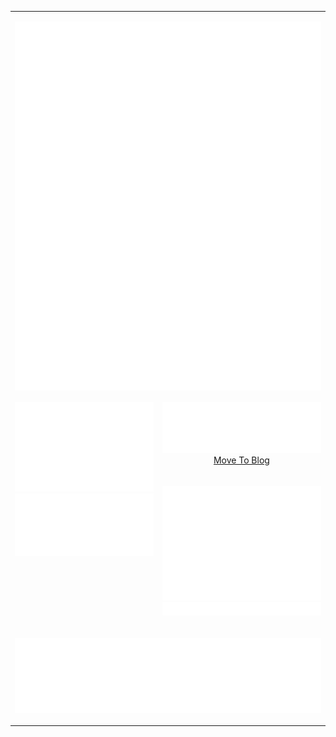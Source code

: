 <table>
  <tr>
    <td colspan="2" valign="top">
      <p>
        <img align="right" src="./metrics.terminal.svg"/>
        <img align="right" src="./metrics.plugin.traffic.svg" />
        <img align="right" src="./metrics.plugin.sponsorships.svg" />
      </p>
    </td>
  </tr>
  <tr>
    <td valign="top" rowspan="2">
      <p rowspan="2" >
        <img width="100%" src="./metrics.plugin.isocalendar.fullyear.svg" />
        <img width="100%" src="./metrics.plugin.achievements.compact.svg" />
      </p>
    </td>
    <td valign="top">
      <p align="center">
        <img width="100%" src="./metrics.plugin.rss.svg" />
        <a href="https://www.luas.kr">Move To Blog</a>
      </p>
    </td>
  </tr>
  <tr>
    <td valign="top">
      <p align="center">
        <img width="100%" src="./metrics.plugin.habits.charts.svg" />
        <img width="100%" src="./metrics.plugin.starlists.languages.svg" />
      </p>
    </td>
  </tr>
  <tr>
    <td colspan="2">
      <p align="center">
        <img width="100%" src="./metrics.plugin.reactions.svg" />
      </p>
    </td>
  </tr>
</table>
